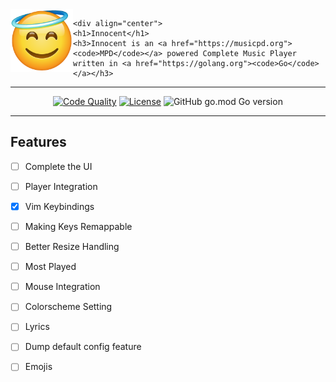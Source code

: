 
<div style="float : left"><img src="./logo.png" width="100" /></div>
    
    
    <div align="center">
    <h1>Innocent</h1>
    <h3>Innocent is an <a href="https://musicpd.org"><code>MPD</code></a> powered Complete Music Player written in <a href="https://golang.org"><code>Go</code></a></h3>
</div>

---

<div align="center">

[![Code Quality][CodacyBadge]][CodacyURL]
[![License][LicenseBadge]][LicenseURL]
![GitHub go.mod Go version][GoModBadge]

</div>

---
## Features

- [ ] Complete the UI
- [ ] Player Integration
- [x] Vim Keybindings
- [ ] Making Keys Remappable
- [ ] Better Resize Handling
- [ ] Most Played
- [ ] Mouse Integration
- [ ] Colorscheme Setting
- [ ] Lyrics 
- [ ] Dump default config feature
- [ ] Emojis 


[CodacyBadge]: https://img.shields.io/codacy/grade/81da9709fbca4fad9217a2c1a92d66f8?color=blue&logo=Codacy&style=for-the-badge 
[CodacyURL]:https://www.codacy.com/manual/HankiGreed/Innocent?utm_source=github.com&amp;utm_medium=referral&amp;utm_content=HankiGreed/Innocent&amp;utm_campaign=Badge_Grade
[GoReportCardURL]: https://goreportcard.com/report/github.com/HankiGreed/Innocent
[LicenseBadge]: https://img.shields.io/github/license/HankiGreed/Innocent?color=blue&style=for-the-badge
[LicenseURL]: https://raw.githubusercontent.com/HankiGreed/Innocent/master/LICENSE
[GoModBadge]: https://img.shields.io/github/go-mod/go-version/HankiGreed/Innocent?style=for-the-badge
